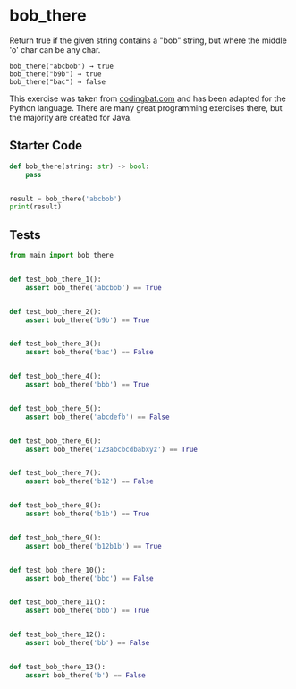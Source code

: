 # bob_there




Return true if the given string contains a "bob" string, but where the middle 'o' char can be any char.

```
bob_there("abcbob") → true
bob_there("b9b") → true
bob_there("bac") → false
```

This exercise was taken from [codingbat.com](https://codingbat.com/prob/p175762) and has been adapted for the Python language. There are many great programming exercises there, but the majority are created for Java.

## Starter Code
```python
def bob_there(string: str) -> bool:
    pass


result = bob_there('abcbob')
print(result)
```

## Tests
```python
from main import bob_there


def test_bob_there_1():
    assert bob_there('abcbob') == True


def test_bob_there_2():
    assert bob_there('b9b') == True


def test_bob_there_3():
    assert bob_there('bac') == False


def test_bob_there_4():
    assert bob_there('bbb') == True


def test_bob_there_5():
    assert bob_there('abcdefb') == False


def test_bob_there_6():
    assert bob_there('123abcbcdbabxyz') == True


def test_bob_there_7():
    assert bob_there('b12') == False


def test_bob_there_8():
    assert bob_there('b1b') == True


def test_bob_there_9():
    assert bob_there('b12b1b') == True


def test_bob_there_10():
    assert bob_there('bbc') == False


def test_bob_there_11():
    assert bob_there('bbb') == True


def test_bob_there_12():
    assert bob_there('bb') == False


def test_bob_there_13():
    assert bob_there('b') == False
```

